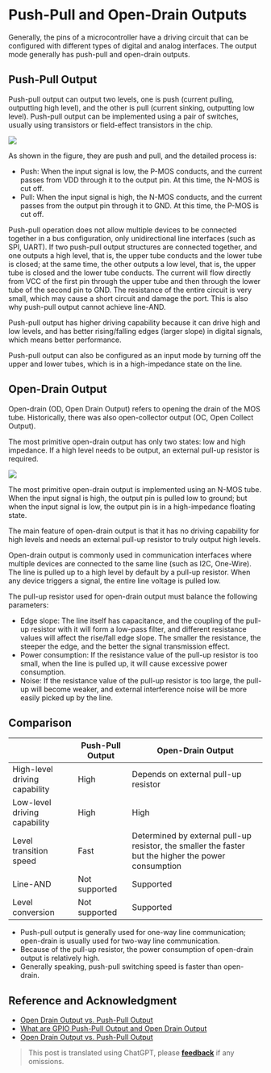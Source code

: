 # Push-Pull and Open-Drain Outputs

Generally, the pins of a microcontroller have a driving circuit that can be configured with different types of digital and analog interfaces. The output mode generally has push-pull and open-drain outputs.

## Push-Pull Output

Push-pull output can output two levels, one is push (current pulling, outputting high level), and the other is pull (current sinking, outputting low level). Push-pull output can be implemented using a pair of switches, usually using transistors or field-effect transistors in the chip.

![](https://wiki-media-1253965369.cos.ap-guangzhou.myqcloud.com/img/20211227095254.png)

As shown in the figure, they are push and pull, and the detailed process is:

- Push: When the input signal is low, the P-MOS conducts, and the current passes from VDD through it to the output pin. At this time, the N-MOS is cut off.
- Pull: When the input signal is high, the N-MOS conducts, and the current passes from the output pin through it to GND. At this time, the P-MOS is cut off.

Push-pull operation does not allow multiple devices to be connected together in a bus configuration, only unidirectional line interfaces (such as SPI, UART). If two push-pull output structures are connected together, and one outputs a high level, that is, the upper tube conducts and the lower tube is closed; at the same time, the other outputs a low level, that is, the upper tube is closed and the lower tube conducts. The current will flow directly from VCC of the first pin through the upper tube and then through the lower tube of the second pin to GND. The resistance of the entire circuit is very small, which may cause a short circuit and damage the port. This is also why push-pull output cannot achieve line-AND.

Push-pull output has higher driving capability because it can drive high and low levels, and has better rising/falling edges (larger slope) in digital signals, which means better performance.

Push-pull output can also be configured as an input mode by turning off the upper and lower tubes, which is in a high-impedance state on the line.

## Open-Drain Output

Open-drain (OD, Open Drain Output) refers to opening the drain of the MOS tube. Historically, there was also open-collector output (OC, Open Collect Output).

The most primitive open-drain output has only two states: low and high impedance. If a high level needs to be output, an external pull-up resistor is required.

![](https://wiki-media-1253965369.cos.ap-guangzhou.myqcloud.com/img/20211228172532.png)

The most primitive open-drain output is implemented using an N-MOS tube. When the input signal is high, the output pin is pulled low to ground; but when the input signal is low, the output pin is in a high-impedance floating state.

The main feature of open-drain output is that it has no driving capability for high levels and needs an external pull-up resistor to truly output high levels.

Open-drain output is commonly used in communication interfaces where multiple devices are connected to the same line (such as I2C, One-Wire). The line is pulled up to a high level by default by a pull-up resistor. When any device triggers a signal, the entire line voltage is pulled low.

The pull-up resistor used for open-drain output must balance the following parameters:

- Edge slope: The line itself has capacitance, and the coupling of the pull-up resistor with it will form a low-pass filter, and different resistance values will affect the rise/fall edge slope. The smaller the resistance, the steeper the edge, and the better the signal transmission effect.
- Power consumption: If the resistance value of the pull-up resistor is too small, when the line is pulled up, it will cause excessive power consumption.
- Noise: If the resistance value of the pull-up resistor is too large, the pull-up will become weaker, and external interference noise will be more easily picked up by the line.

## Comparison

|                | Push-Pull Output | Open-Drain Output                       |
| -------------- | ---------------- | -------------------------------------- |
| High-level driving capability | High | Depends on external pull-up resistor |
| Low-level driving capability | High | High |
| Level transition speed | Fast | Determined by external pull-up resistor, the smaller the faster but the higher the power consumption |
| Line-AND | Not supported | Supported |
| Level conversion | Not supported | Supported |

- Push-pull output is generally used for one-way line communication; open-drain is usually used for two-way line communication.
- Because of the pull-up resistor, the power consumption of open-drain output is relatively high.
- Generally speaking, push-pull switching speed is faster than open-drain.

## Reference and Acknowledgment

- [Open Drain Output vs. Push-Pull Output](https://open4tech.com/open-drain-output-vs-push-pull-output/)
- [What are GPIO Push-Pull Output and Open Drain Output](https://mp.weixin.qq.com/s/bNfSBfYKt_IKnFPvrCYD9Q)
- [Open Drain Output vs. Push-Pull Output](https://zhuanlan.zhihu.com/p/41942876)

> This post is translated using ChatGPT, please [**feedback**](https://github.com/linyuxuanlin/Wiki_MkDocs/issues/new) if any omissions.